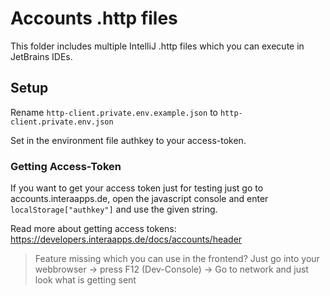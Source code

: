 # Accounts .http files
This folder includes multiple IntelliJ .http files which you can execute in JetBrains IDEs.

## Setup
Rename `http-client.private.env.example.json` to `http-client.private.env.json`

Set in the environment file authkey to your access-token.
### Getting Access-Token
If you want to get your access token just for testing just go to accounts.interaapps.de, open the javascript console and enter `localStorage["authkey"]` and use the given string.

Read more about getting access tokens: https://developers.interaapps.de/docs/accounts/header

> Feature missing which you can use in the frontend? Just go into your webbrowser -> press F12 (Dev-Console) -> Go to network and just look what is getting sent
